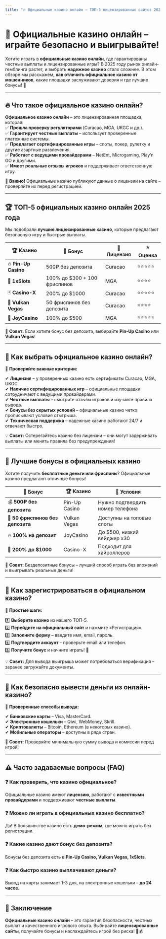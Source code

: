 ```yaml
---
title: "🔥 Официальные казино онлайн – ТОП-5 лицензированных сайтов 2025 🎰"
---
```


# 🎰 **Официальные казино онлайн – играйте безопасно и выигрывайте!**  

Хотите играть в **официальные казино онлайн**, где гарантированы честные выплаты и лицензированные игры? В 2025 году рынок онлайн-гемблинга растет, и выбрать **надежное казино** стало сложнее. В этом обзоре мы расскажем, **как отличить официальное казино от мошенников**, какие площадки заслуживают доверия и где лучшие бонусы! 🚀  

---

## 🔥 **Что такое официальное казино онлайн?**  

**Официальное казино онлайн** – это лицензированная площадка, которая:  
✅ **Прошла проверку регуляторами** (Curacao, MGA, UKGC и др.).  
✅ **Гарантирует честные выплаты** – использует проверенные платежные системы.  
✅ **Предлагает сертифицированные игры** – слоты, покер, рулетку и другие азартные развлечения.  
✅ **Работает с ведущими провайдерами** – NetEnt, Microgaming, Play’n GO и другими.  
✅ **Имеет реальные отзывы игроков** и поддерживает ответственную игру.  

📌 **Важно!** Официальные казино публикуют данные о лицензии на сайте – проверяйте их перед регистрацией.  

---

## 🏆 **ТОП-5 официальных казино онлайн 2025 года**  

Мы подобрали **лучшие лицензированные казино**, которые предлагают безопасную игру и быстрые выплаты.  

| 🏆 Казино | 🎁 Бонус | 🎯 Лицензия | ⭐ Оценка |
|---------|--------|----------|---------|
| 🔥 **Pin-Up Casino** | 500₽ без депозита | Curacao | ⭐⭐⭐⭐⭐ |
| 🎰 **1xSlots** | 100% до $300 + 100 фриспинов | MGA | ⭐⭐⭐⭐ |
| 🃏 **Casino-X** | 200% до $1000 | Curacao | ⭐⭐⭐⭐⭐ |
| 💎 **Vulkan Vegas** | 50 фриспинов без депозита | Curacao | ⭐⭐⭐⭐ |
| 🎲 **JoyCasino** | 100% до $500 | MGA | ⭐⭐⭐⭐⭐ |

📌 **Совет:** Если хотите бонус без депозита, выбирайте **Pin-Up Casino** или **Vulkan Vegas**!  

---

## 🔄 **Как выбрать официальное казино онлайн?**  

📌 **Проверяйте важные критерии:**  

✔ **Лицензия** – у проверенных казино есть сертификаты Curacao, MGA, UKGC.  
✔ **Наличие сертифицированных игр** – официальные площадки сотрудничают с ведущими провайдерами.  
✔ **Честные выплаты** – смотрите отзывы игроков и изучайте правила вывода.  
✔ **Бонусы без скрытых условий** – официальные казино четко прописывают условия отыгрыша.  
✔ **Техническая поддержка** – надежные казино работают 24/7 и отвечают быстро.  

💡 **Совет:** Остерегайтесь казино без лицензии – они могут задерживать выплаты или менять правила без предупреждения!  

---

## 🎁 **Лучшие бонусы в официальных казино**  

Хотите получить **бесплатные деньги или фриспины**? Официальные казино предлагают отличные бонусы!  

| 🎁 Бонус | 🏆 Казино | 📌 Условия |
|---------|-------------|----------|
| 💰 **500₽ без депозита** | Pin-Up Casino | Нужно подтвердить номер телефона |
| 🎫 **50 фриспинов без депозита** | Vulkan Vegas | Доступны на топовые слоты |
| 🔥 **100% на депозит** | JoyCasino | До $500, низкий вейджер x30 |
| 💎 **200% до $1000** | Casino-X | Подходит для хайроллеров |

📌 **Совет:** Бездепозитные бонусы – лучший способ играть без вложений и выигрывать реальные деньги!  

---

## 🔄 **Как зарегистрироваться в официальном казино?**  

📌 **Простые шаги:**  

1️⃣ **Выберите казино** из нашего ТОП-5.  
2️⃣ **Перейдите на официальный сайт** и нажмите «Регистрация».  
3️⃣ **Заполните форму** – введите имя, email, пароль.  
4️⃣ **Подтвердите аккаунт** – проверьте email или телефон.  
5️⃣ **Получите бонус** и начните играть! 🚀  

💡 **Совет:** Для вывода выигрыша может потребоваться верификация – заранее загружайте документы.  

---

## 📌 **Как безопасно вывести деньги из онлайн-казино?**  

📌 **Проверенные способы вывода:**  

✔ **Банковские карты** – Visa, MasterCard.  
✔ **Электронные кошельки** – Qiwi, WebMoney, Skrill.  
✔ **Криптовалюты** – Bitcoin, Ethereum (в некоторых казино).  
✔ **Мобильные операторы** – доступны в ряде стран.  

📌 **Совет:** Проверяйте минимальную сумму вывода и комиссии перед игрой!  

---

## ⚠️ **Часто задаваемые вопросы (FAQ)**  

### ❓ Как проверить, что казино официальное?  
Официальные казино имеют **лицензию**, работают с **известными провайдерами** и поддерживают **честные выплаты**.  

### ❓ Можно ли играть в официальных казино бесплатно?  
Да! В большинстве казино есть **демо-режим**, где можно играть без регистрации.  

### ❓ Какие казино дают бонус без депозита?  
Бонусы без депозита есть в **Pin-Up Casino, Vulkan Vegas, 1xSlots**.  

### ❓ Как быстро казино выплачивают деньги?  
Вывод на карты занимает 1-3 дня, на электронные кошельки – **до 24 часов**.  

---

## 🎯 **Заключение**  

**Официальные казино онлайн** – это гарантия безопасности, честных выплат и качественного игрового опыта. Выбирайте **лицензированные сайты**, получайте бонусы и наслаждайтесь игрой без риска! 🎰💰  

